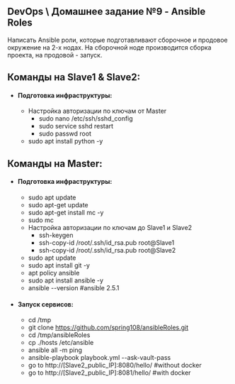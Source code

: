 ## DevOps \ Домашнее задание №9 - Ansible Roles

Написать Ansible роли, 
которые подготавливают сборочное и продовое окружение на 2-х нодах. 
На сборочной ноде производится сборка проекта, на продовой - запуск.



## Команды на Slave1 & Slave2:
  - #### Подготовка инфраструктуры:
    - Настройка авторизации по ключам от Master
      - sudo nano /etc/ssh/sshd_config
      - sudo service sshd restart
      - sudo passwd root
    - sudo apt install python -y


## Команды на Master:
  - #### Подготовка инфраструктуры:
    - sudo apt update
    - sudo apt-get update
    - sudo apt-get install mc -y
    - sudo mc
    - Настройка авторизации по ключам до Slave1 и Slave2
      - ssh-keygen
      - ssh-copy-id /root/.ssh/id_rsa.pub root@Slave1
      - ssh-copy-id /root/.ssh/id_rsa.pub root@Slave2
    - sudo apt update
    - sudo apt install git -y
    - apt policy ansible
    - sudo apt install ansible -y
    - ansible --version #ansible 2.5.1
  - #### Запуск сервисов:
    - cd /tmp
    - git clone https://github.com/spring108/ansibleRoles.git
    - cd /tmp/ansibleRoles
    - cp ./hosts /etc/ansible
    - ansible all -m ping
    - ansible-playbook playbook.yml --ask-vault-pass
    - go to http://[Slave2_public_IP]:8080/hello/  #without docker
    - go to http://[Slave2_public_IP]:8081/hello/  #with docker
